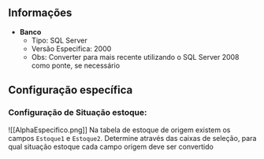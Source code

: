 ## Informações
- **Banco**
    - Tipo: SQL Server
    - Versão Especifica: 2000
    - Obs: Converter para mais recente utilizando o SQL Server 2008 como ponte, se necessário

## Configuração específica
### Configuração de Situação estoque:
![[AlphaEspecifico.png]]
Na tabela de estoque de origem existem os campos `Estoque1` e `Estoque2`. Determine através das caixas de seleção, para qual situação estoque cada campo origem deve ser convertido 